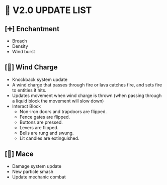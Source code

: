 # 📜 V2.0 UPDATE LIST

## [➕] Enchantment
- Breach
- Density
- Wind burst
## [🔧] Wind Charge
- Knockback system update
- A wind charge that passes through fire or lava catches fire, and sets fire to entities it hits.
- Updates movement when wind charge is thrown (when passing through a liquid block the movement will slow down)
- Interact Block
  - Non-iron doors and trapdoors are flipped.
  - Fence gates are flipped.
  - Buttons are pressed.
  - Levers are flipped.
  - Bells are rung and swung.
  - Lit candles are extinguished.

## [🔧] Mace
- Damage system update
- New particle smash
- Update mechanic combat